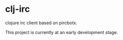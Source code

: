 clj-irc
=======

clojure irc client based on pircbotx.

This project is currently at an early development stage.